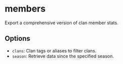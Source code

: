 # members

Export a comprehensive version of clan member stats.

## Options

* `clans`: Clan tags or aliases to filter clans.
* `season`: Retrieve data since the specified season.

